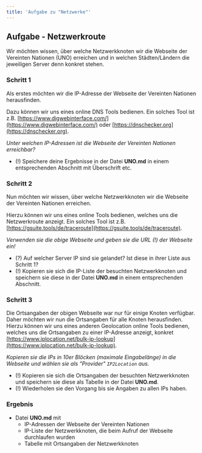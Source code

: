 ```yaml
---
title: 'Aufgabe zu "Netzwerke"'
---
```


## Aufgabe - Netzwerkroute

Wir möchten wissen, über welche Netzwerkknoten wir die Webseite der Vereinten Nationen (UNO) erreichen und in welchen Städten/Ländern die jeweiligen Server denn konkret stehen.

### Schritt 1

Als erstes möchten wir die IP-Adresse der Webseite der Vereinten Nationen herausfinden. 

Dazu können wir uns eines online DNS Tools bedienen. 
Ein solches Tool ist z.B. [https://www.digwebinterface.com/](https://www.digwebinterface.com/) oder
[https://dnschecker.org](https://dnschecker.org).

*Unter welchen IP-Adressen ist die Webseite der Vereinten Nationen erreichbar?*

- (!) Speichere deine Ergebnisse in der Datei **UNO.md** in einem entsprechenden Abschnitt mit Überschrift etc.


### Schritt 2

Nun möchten wir wissen, über welche Netzwerkknoten wir die Webseite der Vereinten Nationen erreichen.

Hierzu können wir uns eines online Tools bedienen, welches uns die Netzwerkroute anzeigt.
Ein solches Tool ist z.B. [https://gsuite.tools/de/traceroute](https://gsuite.tools/de/traceroute).

*Verwenden sie die obige Webseite und geben sie die URL (!) der Webseite ein!*

- (?) Auf welcher Server IP sind sie gelandet? Ist diese in ihrer Liste aus Schritt 1?
- (!) Kopieren sie sich die IP-Liste der besuchten Netzwerkknoten und speichern sie diese in der Datei **UNO.md** in einem entsprechenden Abschnitt.

### Schritt 3

Die Ortsangaben der obigen Webseite war nur für einige Knoten verfügbar.
Daher möchten wir nun die Ortsangaben für alle Knoten herausfinden.
Hierzu können wir uns eines anderen Geolocation online Tools bedienen, welches uns die Ortsangaben zu einer IP-Adresse anzeigt, konkret [https://www.iplocation.net/bulk-ip-lookup](https://www.iplocation.net/bulk-ip-lookup).

*Kopieren sie die IPs in 10er Blöcken (maximale Eingabelänge) in die Webseite und wählen sie als "Provider" `IP2Location` aus.*

- (!) Kopieren sie sich die Ortsangaben der besuchten Netzwerkknoten und speichern sie diese als Tabelle in der Datei **UNO.md**.
- (!) Wiederholen sie den Vorgang bis sie Angaben zu allen IPs haben.

### Ergebnis

- Datei **UNO.md** mit
  - IP-Adressen der Webseite der Vereinten Nationen
  - IP-Liste der Netzwerkknoten, die beim Aufruf der Webseite durchlaufen wurden
  - Tabelle mit Ortsangaben der Netzwerkknoten

